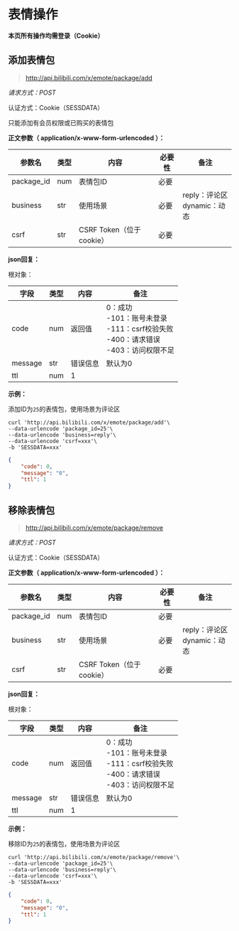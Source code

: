# 表情操作

**本页所有操作均需登录（Cookie）**

## 添加表情包

> http://api.bilibili.com/x/emote/package/add

*请求方式：POST*

认证方式：Cookie（SESSDATA）

只能添加有会员权限或已购买的表情包

**正文参数（ application/x-www-form-urlencoded ）：**

| 参数名     | 类型 | 内容                     | 必要性 | 备注                             |
| ---------- | ---- | ------------------------ | ------ | -------------------------------- |
| package_id | num  | 表情包ID                 | 必要   |                                  |
| business   | str  | 使用场景                 | 必要   | reply：评论区<br />dynamic：动态 |
| csrf       | str  | CSRF Token（位于cookie） | 必要   |                                  |

**json回复：**

根对象：

| 字段    | 类型 | 内容     | 备注                                                         |
| ------- | ---- | -------- | ------------------------------------------------------------ |
| code    | num  | 返回值   | 0：成功<br />-101：账号未登录<br />-111：csrf校验失败<br />-400：请求错误<br />-403：访问权限不足 |
| message | str  | 错误信息 | 默认为0                                                      |
| ttl     | num  | 1        |                                                              |

**示例：**

添加ID为`25`的表情包，使用场景为评论区

```shell
curl 'http://api.bilibili.com/x/emote/package/add'\
--data-urlencode 'package_id=25'\
--data-urlencode 'business=reply'\
--data-urlencode 'csrf=xxx'\
-b 'SESSDATA=xxx'
```

```json
{
    "code": 0,
    "message": "0",
    "ttl": 1
}
```

## 移除表情包

> http://api.bilibili.com/x/emote/package/remove

*请求方式：POST*

认证方式：Cookie（SESSDATA）

**正文参数（ application/x-www-form-urlencoded ）：**

| 参数名     | 类型 | 内容                     | 必要性 | 备注                             |
| ---------- | ---- | ------------------------ | ------ | -------------------------------- |
| package_id | num  | 表情包ID                 | 必要   |                                  |
| business   | str  | 使用场景                 | 必要   | reply：评论区<br />dynamic：动态 |
| csrf       | str  | CSRF Token（位于cookie） | 必要   |                                  |

**json回复：**

根对象：

| 字段    | 类型 | 内容     | 备注                                                         |
| ------- | ---- | -------- | ------------------------------------------------------------ |
| code    | num  | 返回值   | 0：成功<br />-101：账号未登录<br />-111：csrf校验失败<br />-400：请求错误<br />-403：访问权限不足 |
| message | str  | 错误信息 | 默认为0                                                      |
| ttl     | num  | 1        |                                                              |

**示例：**

移除ID为`25`的表情包，使用场景为评论区

```shell
curl 'http://api.bilibili.com/x/emote/package/remove'\
--data-urlencode 'package_id=25'\
--data-urlencode 'business=reply'\
--data-urlencode 'csrf=xxx'\
-b 'SESSDATA=xxx'
```

```json
{
    "code": 0,
    "message": "0",
    "ttl": 1
}
```

